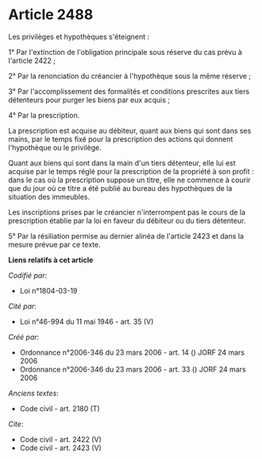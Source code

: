 # Article 2488

Les privilèges et hypothèques s'éteignent : 

1° Par l'extinction de l'obligation principale sous réserve du cas prévu à l'article 2422 ; 

2° Par la renonciation du créancier à l'hypothèque sous la même réserve ; 

3° Par l'accomplissement des formalités et conditions prescrites aux tiers détenteurs pour purger les biens par eux acquis ; 

4° Par la prescription. 

La prescription est acquise au débiteur, quant aux biens qui sont dans ses mains, par le temps fixé pour la prescription des
actions qui donnent l'hypothèque ou le privilège. 

Quant aux biens qui sont dans la main d'un tiers détenteur, elle lui est acquise par le temps réglé pour la prescription de
la propriété à son profit : dans le cas où la prescription suppose un titre, elle ne commence à courir que du jour où ce
titre a été publié au bureau des hypothèques de la situation des immeubles. 

Les inscriptions prises par le créancier n'interrompent pas le cours de la prescription établie par la loi en faveur du
débiteur ou du tiers détenteur. 

5° Par la résiliation permise au dernier alinéa de l'article 2423 et dans la mesure prévue par ce texte.

**Liens relatifs à cet article**

_Codifié par_:

  - Loi n°1804-03-19

_Cité par_:

  - Loi n°46-994 du 11 mai 1946 - art. 35 (V)

_Créé par_:

  - Ordonnance n°2006-346 du 23 mars 2006 - art. 14 () JORF 24 mars 2006
  - Ordonnance n°2006-346 du 23 mars 2006 - art. 33 () JORF 24 mars 2006

_Anciens textes_:

  - Code civil - art. 2180 (T)

_Cite_:

  - Code civil - art. 2422 (V)
  - Code civil - art. 2423 (V)
